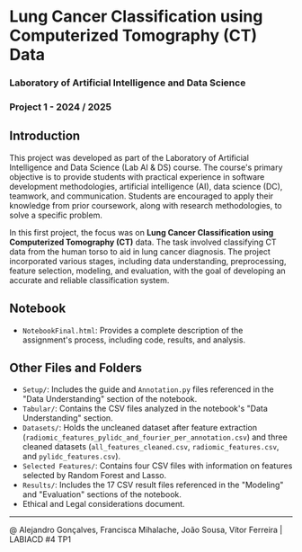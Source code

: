 # Lung Cancer Classification using Computerized Tomography (CT) Data

### Laboratory of Artificial Intelligence and Data Science
### Project 1 - 2024 / 2025

## Introduction

This project was developed as part of the Laboratory of Artificial Intelligence and Data Science (Lab AI & DS) course. The course's primary objective is to provide students with practical experience in software development methodologies, artificial intelligence (AI), data science (DC), teamwork, and communication. Students are encouraged to apply their knowledge from prior coursework, along with research methodologies, to solve a specific problem.

In this first project, the focus was on **Lung Cancer Classification using Computerized Tomography (CT)** data. The task involved classifying CT data from the human torso to aid in lung cancer diagnosis. The project incorporated various stages, including data understanding, preprocessing, feature selection, modeling, and evaluation, with the goal of developing an accurate and reliable classification system.

## Notebook

- `NotebookFinal.html`: Provides a complete description of the assignment's process, including code, results, and analysis. 

## Other Files and Folders

- `Setup/`: Includes the guide and `Annotation.py` files referenced in the "Data Understanding" section of the notebook.
- `Tabular/`: Contains the CSV files analyzed in the notebook's "Data Understanding" section.
- `Datasets/`: Holds the uncleaned dataset after feature extraction (`radiomic_features_pylidc_and_fourier_per_annotation.csv`) and three cleaned datasets (`all_features_cleaned.csv`, `radiomic_features.csv`, and `pylidc_features.csv`).
- `Selected Features/`: Contains four CSV files with information on features selected by Random Forest and Lasso.
- `Results/`: Includes the 17 CSV result files referenced in the "Modeling" and "Evaluation" sections of the notebook.
- Ethical and Legal considerations document.

---------------------------------------------------------------------------------------

@ Alejandro Gonçalves, Francisca Mihalache, João Sousa, Vítor Ferreira | LABIACD #4 TP1


